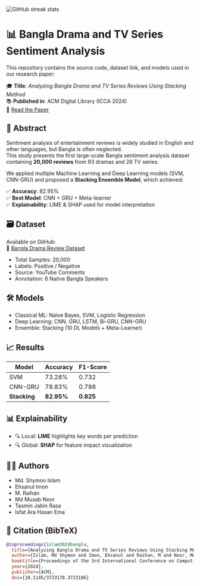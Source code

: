 ![GitHub streak stats](https://github-readme-streak-stats.herokuapp.com/?user=ehsanulimon) 

# 📊 Bangla Drama and TV Series Sentiment Analysis

This repository contains the source code, dataset link, and models used in our research paper:

🎓 **Title**: *Analyzing Bangla Drama and TV Series Reviews Using Stacking Method*  
📚 **Published in**: ACM Digital Library (ICCA 2024)  
🔗 [Read the Paper](https://dl.acm.org/doi/10.1145/3723178.3723186)

## 📌 Abstract

Sentiment analysis of entertainment reviews is widely studied in English and other languages, but Bangla is often neglected.  
This study presents the first large-scale Bangla sentiment analysis dataset containing **20,000 reviews** from 93 dramas and 28 TV series.

We applied multiple Machine Learning and Deep Learning models (SVM, CNN-GRU) and proposed a **Stacking Ensemble Model**, which achieved:

✅ **Accuracy**: 82.95%  
✅ **Best Model**: CNN + GRU + Meta-learner  
✅ **Explainability**: LIME & SHAP used for model interpretation

## 🗃 Dataset

Available on GitHub:  
🔗 [Bangla Drama Review Dataset](https://github.com/cseku170202/Bangla-Drama-and-TV-Series-Sentiment-Analysis)

- Total Samples: 20,000
- Labels: Positive / Negative
- Source: YouTube Comments
- Annotation: 6 Native Bangla Speakers

## 🛠 Models

- Classical ML: Naïve Bayes, SVM, Logistic Regression
- Deep Learning: CNN, GRU, LSTM, Bi-GRU, CNN-GRU
- Ensemble: Stacking (10 DL Models + Meta-Learner)

## 📈 Results

| Model       | Accuracy | F1-Score |
|-------------|----------|----------|
| SVM         | 73.28%   | 0.732    |
| CNN-GRU     | 79.83%   | 0.798    |
| **Stacking**| **82.95%** | **0.825** |

## 📊 Explainability

- 🔍 Local: **LIME** highlights key words per prediction
- 🔍 Global: **SHAP** for feature impact visualization

## 🧑‍💻 Authors

- Md. Shymon Islam
- Ehsanul Imon
- M. Raihan
- Md Musab Noor
- Tasmin Jabin Rasa
- Isfat Ara Hasan Ema

## 📌 Citation (BibTeX)

```bibtex
@inproceedings{islam2024bangla,
  title={Analyzing Bangla Drama and TV Series Reviews Using Stacking Method},
  author={Islam, Md Shymon and Imon, Ehsanul and Raihan, M and Noor, Md Musab and Rasa, Tasmin Jabin and Ema, Isfat Ara Hasan},
  booktitle={Proceedings of the 3rd International Conference on Computing Advancements},
  year={2024},
  publisher={ACM},
  doi={10.1145/3723178.3723186}




